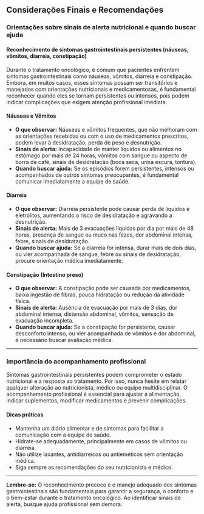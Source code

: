 
## Considerações Finais e Recomendações

### Orientações sobre sinais de alerta nutricional e quando buscar ajuda

#### Reconhecimento de sintomas gastrointestinais persistentes (náuseas, vômitos, diarreia, constipação)

Durante o tratamento oncológico, é comum que pacientes enfrentem sintomas gastrointestinais como náuseas, vômitos, diarreia e constipação. Embora, em muitos casos, esses sintomas possam ser transitórios e manejados com orientações nutricionais e medicamentosas, é fundamental reconhecer quando eles se tornam persistentes ou intensos, pois podem indicar complicações que exigem atenção profissional imediata.

#### **Náuseas e Vômitos**

- **O que observar:** Náuseas e vômitos frequentes, que não melhoram com as orientações recebidas ou com o uso de medicamentos prescritos, podem levar à desidratação, perda de peso e desnutrição.
- **Sinais de alerta:** Incapacidade de manter líquidos ou alimentos no estômago por mais de 24 horas, vômitos com sangue ou aspecto de borra de café, sinais de desidratação (boca seca, urina escura, tontura).
- **Quando buscar ajuda:** Se os episódios forem persistentes, intensos ou acompanhados de outros sintomas preocupantes, é fundamental comunicar imediatamente a equipe de saúde.

#### **Diarreia**

- **O que observar:** Diarreia persistente pode causar perda de líquidos e eletrólitos, aumentando o risco de desidratação e agravando a desnutrição.
- **Sinais de alerta:** Mais de 3 evacuações líquidas por dia por mais de 48 horas, presença de sangue ou muco nas fezes, dor abdominal intensa, febre, sinais de desidratação.
- **Quando buscar ajuda:** Se a diarreia for intensa, durar mais de dois dias, ou vier acompanhada de sangue, febre ou sinais de desidratação, procure orientação médica imediatamente.

#### **Constipação (Intestino preso)**

- **O que observar:** A constipação pode ser causada por medicamentos, baixa ingestão de fibras, pouca hidratação ou redução da atividade física.
- **Sinais de alerta:** Ausência de evacuação por mais de 3 dias, dor abdominal intensa, distensão abdominal, vômitos, sensação de evacuação incompleta.
- **Quando buscar ajuda:** Se a constipação for persistente, causar desconforto intenso, ou vier acompanhada de vômitos e dor abdominal, é necessário buscar avaliação médica.

---

### **Importância do acompanhamento profissional**

Sintomas gastrointestinais persistentes podem comprometer o estado nutricional e a resposta ao tratamento. Por isso, nunca hesite em relatar qualquer alteração ao nutricionista, médico ou equipe multidisciplinar. O acompanhamento profissional é essencial para ajustar a alimentação, indicar suplementos, modificar medicamentos e prevenir complicações.

#### **Dicas práticas**

- Mantenha um diário alimentar e de sintomas para facilitar a comunicação com a equipe de saúde.
- Hidrate-se adequadamente, principalmente em casos de vômitos ou diarreia.
- Não utilize laxantes, antidiarreicos ou antieméticos sem orientação médica.
- Siga sempre as recomendações do seu nutricionista e médico.

---

**Lembre-se:** O reconhecimento precoce e o manejo adequado dos sintomas gastrointestinais são fundamentais para garantir a segurança, o conforto e o bem-estar durante o tratamento oncológico. Ao identificar sinais de alerta, busque ajuda profissional sem demora.
```
